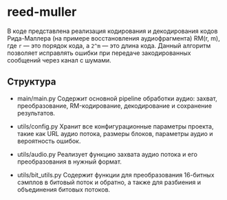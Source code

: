 # reed-muller

В коде представлена реализация кодирования и декодирования кодов Рида-Маллера (на примере восстановления аудиофрагмента) RM(r, m), где `r` — это порядок кода, а `2^m` — это длина кода. Данный алгоритм позволяет исправлять ошибки при передаче закодированных сообщений через канал с шумами. 


## Структура

- main/main.py
Содержит основной pipeline обработки аудио: захват, преобразование, RM-кодирование, декодирование и сохранение результатов.

- utils/config.py
Хранит все конфигурационные параметры проекта, такие как URL аудио потока, размеры блоков, параметры аудио и вероятность ошибок.

- utils/audio.py
Реализует функцию захвата аудио потока и его преобразования в нужный формат.

- utils/bit_utils.py
Содержит функции для преобразования 16-битных сэмплов в битовый поток и обратно, а также для разбиения и объединения битовых потоков.

